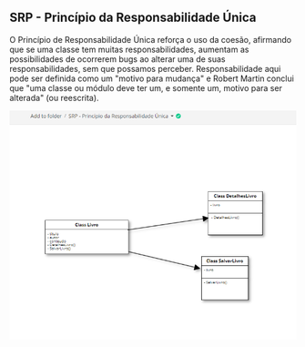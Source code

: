 <h2>SRP - Princípio da Responsabilidade Única </h2>
<p>O Princípio de Responsabilidade Única reforça o uso da coesão, afirmando que se uma classe tem muitas responsabilidades, aumentam as possibilidades de ocorrerem bugs ao alterar uma de suas responsabilidades, sem que possamos perceber. Responsabilidade aqui pode ser definida como um "motivo para mudança" e Robert Martin conclui que "uma classe ou módulo deve ter um, e somente um, motivo para ser alterada" (ou reescrita).</p>
<img src="SRP-Princípio da Responsabilidade Única.png">